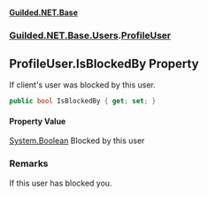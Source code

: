
#### [Guilded.NET.Base](index 'index')
### [Guilded.NET.Base.Users](index#Guilded_NET_Base_Users 'Guilded.NET.Base.Users').[ProfileUser](ProfileUser 'Guilded.NET.Base.Users.ProfileUser')
## ProfileUser.IsBlockedBy Property
If client's user was blocked by this user.  
```csharp
public bool IsBlockedBy { get; set; }
```

#### Property Value
[System.Boolean](https://docs.microsoft.com/en-us/dotnet/api/System.Boolean 'System.Boolean')
Blocked by this user
### Remarks
If this user has blocked you.  
